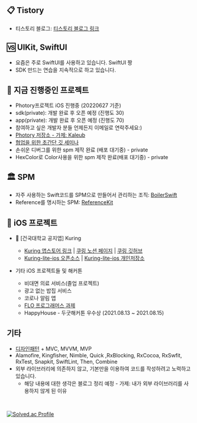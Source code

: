 
## 📋 Tistory
   * 티스토리 블로그: [티스토리 블로그 링크](https://rldd.tistory.com)

## 🆚 UIKit, SwiftUI
   * 요즘은 주로 SwiftUI를 사용하고 있습니다. SwiftUI 짱
   * SDK 만드는 연습을 지속적으로 하고 있습니다.


## 💨 지금 진행중인 프로젝트
  * Photory프로젝트 iOS 진행중 (20220627 기준)
  * sdk(private): 개발 완료 후 오픈 예정 (진행도 30)
  * app(private): 개발 완료 후 오픈 예정 (진행도 70)
  * 참여하고 싶은 개발자 분들 언제든지 이메일로 연락주세요:)
  * [Photory 저장소 - 가제: Kaleub](https://github.com/Kaleub)
  * [협업을 위한 초간단 깃 세미나](https://github.com/Kaleub/git-flow-seminar)
  * 손쉬운 디버그를 위한 spm 제작 완료 (배포 대기중) - private
  * HexColor로 Color사용을 위한 spm 제작 완료(배포 대기중) - private
  
## 🏛 SPM
   * 자주 사용하는 Swift코드를 SPM으로 만들어서 관리하는 조직: [BoilerSwift](https://github.com/BoilerSwift)
   * Reference를 명시하는 SPM: [ReferenceKit](https://github.com/BoilerSwift/ReferenceKit)

## 🍎 iOS 프로젝트
* 🔔 [건국대학교 공지앱] Kuring
   * [Kuring 앱스토어 링크](https://apps.apple.com/kr/app/%EC%BF%A0%EB%A7%81-%EA%B1%B4%EA%B5%AD%EB%8C%80%ED%95%99%EA%B5%90-%EA%B3%B5%EC%A7%80%EC%95%B1/id1609873520) | [쿠링 노션 페이지](https://www.notion.so/kuring/a69fdf7ff06848c2aedef1fdcf13ca57) | [쿠링 깃허브](https://github.com/KU-Stacks)
   * [Kuring-lite-ios 오픈소스](https://github.com/KU-Stacks/kuring-lite-ios) | [Kuring-lite-ios 개인저장소](https://github.com/lgvv/kuring-lite-ios)

* 기타 iOS 프로젝트들 및 해커톤
   * 비대면 의료 서비스(졸업 프로젝트) 
   * 광고 없는 밥집 서비스 
   * 코로나 알림 앱 
   * [FLO 프로그래머스 과제](https://github.com/lgvv/FLO)
   * HappyHouse - 두굿해커톤 우수상 (2021.08.13 ~ 2021.08.15)

## 기타
  * [디자인패턴](https://github.com/lgvv/DesignPattern) + MVC, MVVM, MVP
  * Alamofire, Kingfisher, Nimble, Quick ,RxBlocking, RxCocoa, RxSwfit, RxTest, Snapkit, SwiftLint, Then, Combine
  * 외부 라이브러리에 의존하지 않고, 기본만을 이용하여 코드를 작성하려고 노력하고 있습니다. 
     * 해당 내용에 대한 생각은 블로그 정리 예정 - 가제: 내가 외부 라이브러리를 사용하지 않게 된 이유
  
  
 
 <br>
 
 
  [![Solved.ac Profile](http://mazassumnida.wtf/api/v2/generate_badge?boj=lgw9898)](https://solved.ac/lgw9898/)
  
